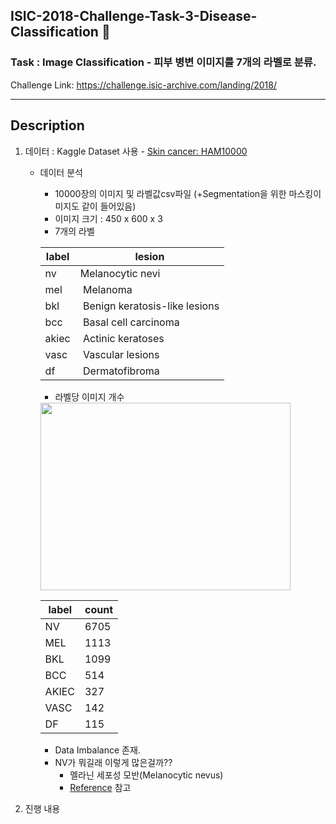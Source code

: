 ## ISIC-2018-Challenge-Task-3-Disease-Classification 🏥

### Task : Image Classification - 피부 병변 이미지를 7개의 라벨로 분류. <br/>

Challenge Link: https://challenge.isic-archive.com/landing/2018/


---

## Description

1. 데이터 : Kaggle Dataset 사용 - [Skin cancer: HAM10000](https://www.kaggle.com/datasets/surajghuwalewala/ham1000-segmentation-and-classification?select=masks)
   
   - 데이터 분석
     - 10000장의 이미지 및 라벨값csv파일 (+Segmentation을 위한 마스킹이미지도 같이 들어있음)
     - 이미지 크기 : 450 x 600 x 3
     - 7개의 라벨
     
     
     | label | lesion |
     |-------|--------|     
     | nv  | Melanocytic nevi |     
     | mel | Melanoma |     
     | bkl | Benign keratosis-like lesions|     
     | bcc | Basal cell carcinoma|
     | akiec | Actinic keratoses|     
     | vasc  | Vascular lesions|     
     | df | Dermatofibroma|
     
     - 라벨당 이미지 개수
     <img src="https://user-images.githubusercontent.com/103362361/188297176-34f9c64e-ca4f-4f0b-bb6f-057ad3c0844e.png"  width="400" height="300"/>
     
     
     | label | count |
     |-------|-------|
     |NV|6705|
     |MEL|1113|
     |BKL|1099|
     |BCC|514|
     |AKIEC|327|
     |VASC|142|
     |DF|115|
     
      - Data Imbalance 존재.
      - NV가 뭐길래 이렇게 많은걸까??
        - 멜라닌 세포성 모반(Melanocytic nevus)
        - [Reference](https://velog.io/@jj770206/ISIC-dataset) 참고
        
        
        
        
        
2. 진행 내용


    
   
   






